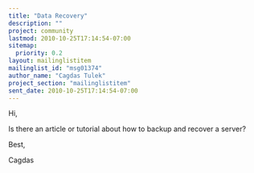 ```yaml
---
title: "Data Recovery"
description: ""
project: community
lastmod: 2010-10-25T17:14:54-07:00
sitemap:
  priority: 0.2
layout: mailinglistitem
mailinglist_id: "msg01374"
author_name: "Cagdas Tulek"
project_section: "mailinglistitem"
sent_date: 2010-10-25T17:14:54-07:00
---
```



Hi,

Is there an article or tutorial about how to backup and recover a server?

Best,

Cagdas
